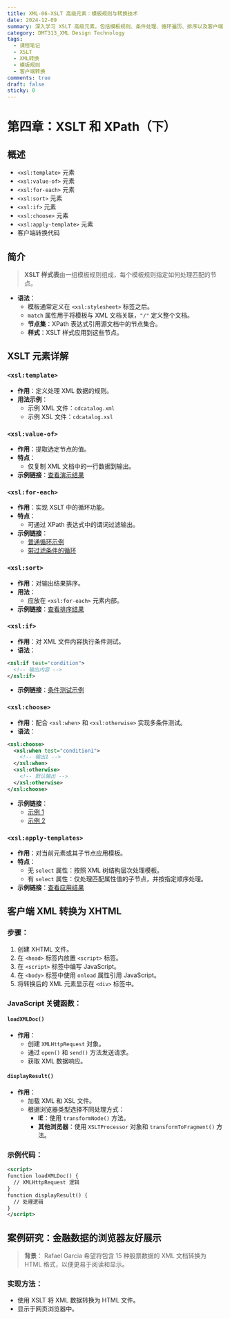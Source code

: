 ```yaml
---
title: XML-06-XSLT 高级元素：模板规则与转换技术
date: 2024-12-09
summary: 深入学习 XSLT 高级元素，包括模板规则、条件处理、循环遍历、排序以及客户端 XML 到 XHTML 转换技术。
category: DMT313_XML Design Technology
tags:
  - 课程笔记
  - XSLT
  - XML转换
  - 模板规则
  - 客户端转换
comments: true
draft: false
sticky: 0
---
```

# 第四章：XSLT 和 XPath（下）

## 概述
  - `<xsl:template>` 元素
  - `<xsl:value-of>` 元素
  - `<xsl:for-each>` 元素
  - `<xsl:sort>` 元素
  - `<xsl:if>` 元素
  - `<xsl:choose>` 元素
  - `<xsl:apply-template>` 元素
  - 客户端转换代码

## 简介
> **XSLT 样式表**由一组模板规则组成，每个模板规则指定如何处理匹配的节点。

- **语法**：
  - 模板通常定义在 `<xsl:stylesheet>` 标签之后。
  - `match` 属性用于将模板与 XML 文档关联，`"/"` 定义整个文档。
  - **节点集**：XPath 表达式引用源文档中的节点集合。
  - **样式**：XSLT 样式应用到这些节点。

## XSLT 元素详解

### `<xsl:template>`
- **作用**：定义处理 XML 数据的规则。
- **用法示例**：
  - 示例 XML 文件：`cdcatalog.xml`
  - 示例 XSL 文件：`cdcatalog.xsl`

### `<xsl:value-of>`
- **作用**：提取选定节点的值。
- **特点**：
  - 仅复制 XML 文档中的一行数据到输出。
- **示例链接**：[查看演示结果](https://www.w3schools.com/xml/tryxslt.asp?xmlfile=cdcatalog&xsltfile=cdcatalog_ex2)

### `<xsl:for-each>`
- **作用**：实现 XSLT 中的循环功能。
- **特点**：
  - 可通过 XPath 表达式中的谓词过滤输出。
- **示例链接**：
  - [普通循环示例](https://www.w3schools.com/xml/tryxslt.asp?xmlfile=cdcatalog&xsltfile=cdcatalog_ex3)
  - [带过滤条件的循环](https://www.w3schools.com/xml/tryxslt.asp?xmlfile=cdcatalog&xsltfile=cdcatalog_filter)

### `<xsl:sort>`
- **作用**：对输出结果排序。
- **用法**：
  - 应放在 `<xsl:for-each>` 元素内部。
- **示例链接**：[查看排序结果](https://www.w3schools.com/xml/tryxslt.asp?xmlfile=cdcatalog&xsltfile=cdcatalog_sort)

### `<xsl:if>`
- **作用**：对 XML 文件内容执行条件测试。
- **语法**：
```xml
<xsl:if test="condition">
  <!-- 输出内容 -->
</xsl:if>
```
- **示例链接**：[条件测试示例](https://www.w3schools.com/xml/tryxslt.asp?xmlfile=cdcatalog&xsltfile=cdcatalog_if)

### `<xsl:choose>`
- **作用**：配合 `<xsl:when>` 和 `<xsl:otherwise>` 实现多条件测试。
- **语法**：
```xml
<xsl:choose>
  <xsl:when test="condition1">
    <!-- 输出1 -->
  </xsl:when>
  <xsl:otherwise>
    <!-- 默认输出 -->
  </xsl:otherwise>
</xsl:choose>
```
- **示例链接**：
  - [示例 1](https://www.w3schools.com/xml/tryxslt.asp?xmlfile=cdcatalog&xsltfile=cdcatalog_choose)
  - [示例 2](https://www.w3schools.com/xml/tryxslt.asp?xmlfile=cdcatalog&xsltfile=cdcatalog_choose2)

### `<xsl:apply-templates>`
- **作用**：对当前元素或其子节点应用模板。
- **特点**：
  - 无 `select` 属性：按照 XML 树结构层次处理模板。
  - 有 `select` 属性：仅处理匹配属性值的子节点，并按指定顺序处理。
- **示例链接**：[查看应用结果](https://www.w3schools.com/xml/tryxslt.asp?xmlfile=cdcatalog&xsltfile=cdcatalog_apply)

## 客户端 XML 转换为 XHTML

### 步骤：
1. 创建 XHTML 文件。
2. 在 `<head>` 标签内放置 `<script>` 标签。
3. 在 `<script>` 标签中编写 JavaScript。
4. 在 `<body>` 标签中使用 `onload` 属性引用 JavaScript。
5. 将转换后的 XML 元素显示在 `<div>` 标签中。

### JavaScript 关键函数：
#### `loadXMLDoc()`
- **作用**：
  - 创建 `XMLHttpRequest` 对象。
  - 通过 `open()` 和 `send()` 方法发送请求。
  - 获取 XML 数据响应。

#### `displayResult()`
- **作用**：
  - 加载 XML 和 XSL 文件。
  - 根据浏览器类型选择不同处理方式：
    - **IE**：使用 `transformNode()` 方法。
    - **其他浏览器**：使用 `XSLTProcessor` 对象和 `transformToFragment()` 方法。

### 示例代码：
```xml
<script>
function loadXMLDoc() {
  // XMLHttpRequest 逻辑
}
function displayResult() {
  // 处理逻辑
}
</script>
```

## 案例研究：金融数据的浏览器友好展示
> **背景**：
> Rafael Garcia 希望将包含 15 种股票数据的 XML 文档转换为 HTML 格式，以便更易于阅读和显示。

### 实现方法：
- 使用 XSLT 将 XML 数据转换为 HTML 文件。
- 显示于网页浏览器中。